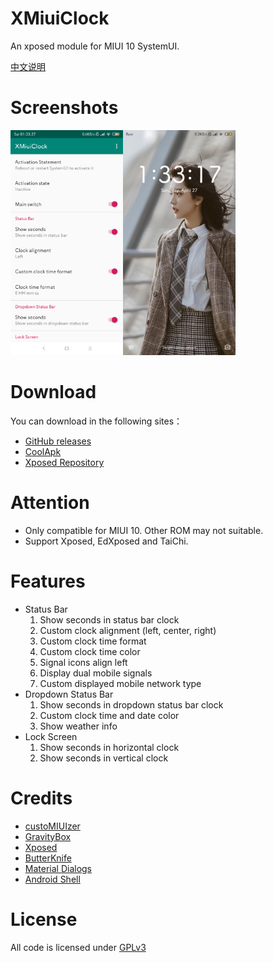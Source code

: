 # XMiuiClock
An xposed module for MIUI 10 SystemUI.

[中文说明](/README-CN.md)
# Screenshots
<img src="art/en/01.png" width="180"/><img src="art/en/02.png" width="180"/>

# Download
You can download in the following sites：
- [GitHub releases](/releases)
- [CoolApk](https://www.coolapk.com/apk/com.tianma.tweaks.miui)
- [Xposed Repository](https://repo.xposed.info/module/com.tianma.tweaks.miui)

# Attention
- Only compatible for MIUI 10. Other ROM may not suitable. 
- Support Xposed, EdXposed and TaiChi.

# Features
- Status Bar
  1. Show seconds in status bar clock
  2. Custom clock alignment (left, center, right)
  3. Custom clock time format
  4. Custom clock time color
  5. Signal icons align left
  6. Display dual mobile signals
  7. Custom displayed mobile network type
- Dropdown Status Bar
  1. Show seconds in dropdown status bar clock
  2. Custom clock time and date color
  3. Show weather info
- Lock Screen
  1. Show seconds in horizontal clock
  2. Show seconds in vertical clock


# Credits
 - [custoMIUIzer](https://code.highspec.ru/Mikanoshi/CustoMIUIzer/)
 - [GravityBox](https://github.com/GravityBox/GravityBox)
 - [Xposed](https://github.com/rovo89/Xposed)
 - [ButterKnife](https://github.com/JakeWharton/butterknife)
 - [Material Dialogs](https://github.com/afollestad/material-dialogs)
 - [Android Shell](https://github.com/jaredrummler/AndroidShell)

# License
All code is licensed under [GPLv3](https://www.gnu.org/licenses/gpl-3.0.txt)
